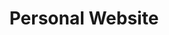 ---
title: Personal Website # Name of the project
year: 2024 # Year of creation
type: Website
description: The website you're viewing right now! Made with the help of Hugo and PaperMod.
cover: 
    image: # images/path
    alt: # image alternative text
posts: # Link to posts / tags / series related to the project
source: https://github.com/TheLetterIsH/theletterish.github.io/
demo: /
weight: 1
---